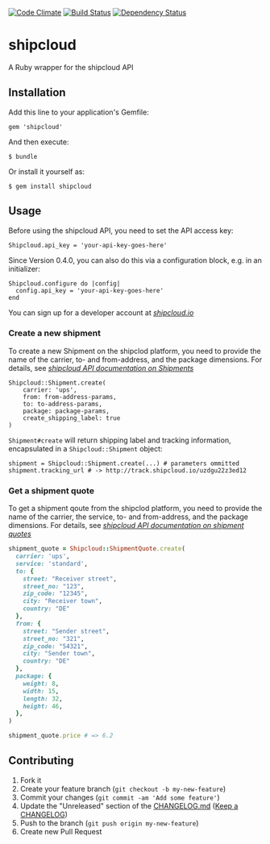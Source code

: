 [![Code Climate](https://codeclimate.com/github/shipcloud/shipcloud-ruby.png)](https://codeclimate.com/github/shipcloud/shipcloud-ruby) [![Build Status](https://travis-ci.org/shipcloud/shipcloud-ruby.png?branch=master)](https://travis-ci.org/shipcloud/shipcloud-ruby) [![Dependency Status](https://gemnasium.com/shipcloud/shipcloud-ruby.svg)](https://gemnasium.com/shipcloud/shipcloud-ruby)

# shipcloud

A Ruby wrapper for the shipcloud API

## Installation

Add this line to your application's Gemfile:

    gem 'shipcloud'

And then execute:

    $ bundle

Or install it yourself as:

    $ gem install shipcloud

## Usage

Before using the shipcloud API, you need to set the API access key:

```
Shipcloud.api_key = 'your-api-key-goes-here'
```

Since Version 0.4.0, you can also do this via a configuration block, e.g. in an initializer:

```
Shipcloud.configure do |config|
  config.api_key = 'your-api-key-goes-here'
end
```

You can sign up for a developer account at *[shipcloud.io](http://www.shipcloud.io)*

### Create a new shipment

To create a new Shipment on the shipclod platform, you need to provide the name of the carrier, to- and from-address, and the package dimensions.
For details, see *[shipcloud API documentation on Shipments](http://developers.shipcloud.io/reference/#shipments)*
```
Shipcloud::Shipment.create(
    carrier: 'ups',
    from: from-address-params,
    to: to-address-params,
    package: package-params,
    create_shipping_label: true
)
```

`Shipment#create` will return shipping label and tracking information, encapsulated in a `Shipcloud::Shipment` object:

```
shipment = Shipcloud::Shipment.create(...) # parameters ommitted
shipment.tracking_url # -> http://track.shipcloud.io/uzdgu22z3ed12
```

### Get a shipment quote

To get a shipment qoute from the shipclod platform, you need to provide the name of the carrier, the service, to- and from-address, and the package dimensions.
For details, see *[shipcloud API documentation on shipment quotes](https://developers.shipcloud.io/reference/#shipment-quotes)*

```ruby
shipment_quote = Shipcloud::ShipmentQuote.create(
  carrier: 'ups',
  service: 'standard',
  to: {
    street: "Receiver street",
    street_no: "123",
    zip_code: "12345",
    city: "Receiver town",
    country: "DE"
  },
  from: {
    street: "Sender street",
    street_no: "321",
    zip_code: "54321",
    city: "Sender town",
    country: "DE"
  },
  package: {
    weight: 8,
    width: 15,
    length: 32,
    height: 46,
  },
)

shipment_quote.price # => 6.2
```

## Contributing

1. Fork it
2. Create your feature branch (`git checkout -b my-new-feature`)
3. Commit your changes (`git commit -am 'Add some feature'`)
4. Update the "Unreleased" section of the [CHANGELOG.md](CHANGELOG.md) ([Keep a CHANGELOG](http://keepachangelog.com/))
5. Push to the branch (`git push origin my-new-feature`)
6. Create new Pull Request
